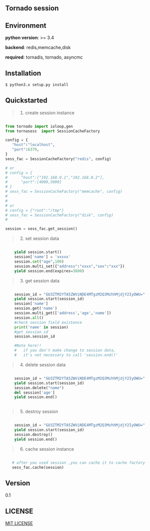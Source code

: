 ## Tornado session 

## Environment

**python version**: >= 3.4

**backend**: redis,memcache,disk

**required**: tornadis, tornado, asyncmc

## Installation
```sh
$ python3.x setup.py install
```

## Quickstarted

> 1. create session instance

```python

from tornado import ioloop,gen
from tornasess  import SessionCacheFactory

config = {
   "host":"localhost",
   "port":6379,
}
sess_fac = SessionCacheFactory("redis", config)

# or 
# config = {
#      "host":["192.168.0.1","192.168.0.2"],
#      "port":[4000,5000]
# }
# sess_fac = SessionCacheFactory("memcache", config)
#
#
# or 
# config = {"root":"/tmp"}
# sess_fac = SessionCacheFactory("disk", config)
#

session = sess_fac.get_session()

```

> 2. set session data

```python

    yield session.start()
    session['name'] = 'xxxxx'
    session.set("age",100)
    session.multi_set({"address":"xxxx","sex":"xxx"})
    yield session.end(expires=3600)

```

> 3. get session data

```python

    session_id = "GU3ZTM2YTA5ZWViNDE4MTgzM2Q3MzhhMjdjY2IyOWU="
    yield session.start(session_id)
    session['name']
    session.get('name')
    session.multi_get(['address','age','name'])
    session.all()
    #check session field existence
    print('name' in session)
    #get session id
    session.session_id

    #Note here!!
    #   if you don't make change to session data, 
    #   it's not necessary to call 'session.end()'

```

> 4. delete session data

```python

    session_id = "GU3ZTM2YTA5ZWViNDE4MTgzM2Q3MzhhMjdjY2IyOWU="
    yield session.start(session_id)
    session.delete("name")
    del session['age']
    yield session.end()
    
```

> 5. destroy session

```python

    session_id = "GU3ZTM2YTA5ZWViNDE4MTgzM2Q3MzhhMjdjY2IyOWU="
    yield session.start(session_id)
    session.destroy()
    yield session.end()

```

> 6. cache session instance

```python

   # after you used session ,you can cache it to cache factory
   sess_fac.cache(session)

```

   

## Version
0.1

## LICENSE

[MIT LICENSE](LICENSE)

